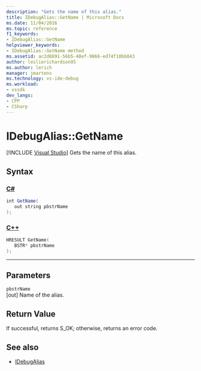 ```yaml
---
description: "Gets the name of this alias."
title: IDebugAlias::GetName | Microsoft Docs
ms.date: 11/04/2016
ms.topic: reference
f1_keywords:
- IDebugAlias::GetName
helpviewer_keywords:
- IDebugAlias::GetName method
ms.assetid: ac2d8891-56b5-40ef-9866-ed74f18bb043
author: leslierichardson95
ms.author: lerich
manager: jmartens
ms.technology: vs-ide-debug
ms.workload:
- vssdk
dev_langs:
- CPP
- CSharp
---
```

# IDebugAlias::GetName

 [!INCLUDE [Visual Studio](~/includes/applies-to-version/vs-windows-only.md)]
Gets the name of this alias.

## Syntax

### [C#](#tab/csharp)
```csharp
int GetName(
   out string pbstrName
);
```
### [C++](#tab/cpp)
```cpp
HRESULT GetName(
   BSTR* pbstrName
);
```
---

## Parameters
`pbstrName`\
[out] Name of the alias.

## Return Value
 If successful, returns S_OK; otherwise, returns an error code.

## See also
- [IDebugAlias](../../../extensibility/debugger/reference/idebugalias.md)
